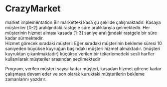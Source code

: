 # CrazyMarket
market implementation
Bir marketteki kasa şu şekilde çalışmaktadır:
Kasaya müşteriler  [0-2] aralığındaki rastgele süre aralıklarıyla gelmektedir.
Her müşterinin hizmet alması kasada [1-3] saniye aralığındaki rastgele bir süre kadar sürmektedir.  
Hizmet görecek sıradaki müşteri:
Eğer sıradaki müşterinin bekleme süresi 10 saniyeden büyükse kuyruğun başındaki müşteri hizmet almaktadır. (müşteri kuyruktan çıkarılmaktadır)
küçükse verilen bir tekerlemedeki sesli harfler kullanılarak müşteriler arasından seçilmektedir

Program, verilen müşteri sayısı kadar müşteri, kasadan hizmet görene kadar çalışmaya devam eder ve son olarak kuruktaki müşterilerin bekleme zamanlarını yazdırır.

